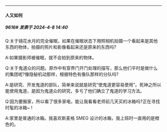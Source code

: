﻿
*****

####  人又如何  
##### 9616#       发表于 2024-4-8 14:40

Q:关于镜花水月的完全催眠，如果在催眠状态下用照相机拍摄一个看起来是其他东西的物体，拍摄的照片和影像看起来还是原来的东西吗?

A:如果摄影师被催眠，就不会拍到原来的物体。

Q:关于鬼道众的问题。原作中有穿界门开门处理的描写，那么他们平时是做什么的集团呢?像隐秘机动那样，根据特色有像队那样的分队吗?

A:是研究、开发鬼道的部队，简单来说就是研究“使鬼道更容易使用”。死神之所以能使用鬼道，是因为鬼道众的研究，多亏了他们确立了鬼道的学习方法。

Q:因为要搬家，所以看了很多家电，能让我看看老师前几天买的冰箱吗?正在寻找时髦的冰箱~ !

A:家里是普通的冰箱。我喜欢斯麦格 SMEG 设计的冰箱，我上班时一直用的是橙色的。

